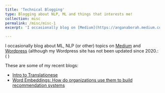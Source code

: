 ```yaml
---
title: 'Technical Blogging'
type: Blogging about NLP, ML and things that interests me! 
collection: misc
permalink: /misc/misc-1
excerpt: 'I occasionally blog on [Medium](https://anganaborah.medium.com/) and [Wordpress](https://tech1840335671.wordpress.com/) (although my Wordpress site has not been updated since 2020.:( )'

---
```


I occasionally blog about ML, NLP (or other) topics on [Medium](https://anganaborah.medium.com/) and [Wordpress](https://tech1840335671.wordpress.com/) (although my Wordpress site has not been updated since 2020.:( )

These are some of my recent blogs:
- [Intro to Translationese](https://anganaborah.medium.com/translationese-a-brief-introduction-db4575c0ee69)
- [Word Embeddings: How do organizations use them to build recommendation systems](https://medium.com/mlearning-ai/word-embeddings-how-do-organizations-use-them-for-building-recommendation-systems-e0341cf5e638)

<!-- 
Heading 1
======

Heading 2
======

Heading 3
====== -->
